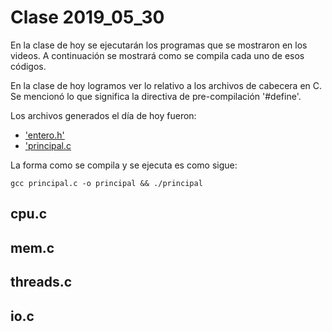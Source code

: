# Clase 2019_05_30

En la clase de hoy se ejecutarán los programas que se mostraron en los videos. A continuación se mostrará como se compila cada uno de esos códigos.

En la clase de hoy logramos ver lo relativo a los archivos de cabecera en C. Se mencionó lo que significa la directiva de pre-compilación '#define'.

Los archivos generados el día de hoy fueron:

* ['entero.h'](entero.h)
* ['principal.c](principal.c)

La forma como se compila y se ejecuta es como sigue:

```
gcc principal.c -o principal && ./principal
```

## cpu.c

## mem.c

## threads.c

## io.c

